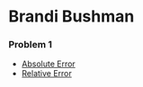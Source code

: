 # Brandi Bushman
### Problem 1  
  * [Absolute Error](https://github.com/brandibushman/Math-4610-USU-Keobbe/blob/master/Software%20Manual%20Folder/Absolute%20Error.md)
  * [Relative Error](https://github.com/brandibushman/Math-4610-USU-Keobbe/blob/master/Software%20Manual%20Folder/Relative%20Error.md)
